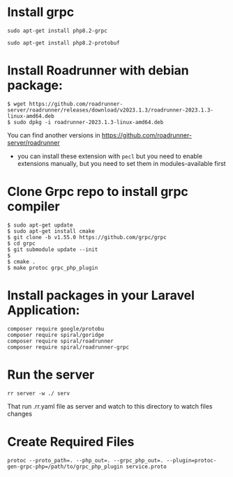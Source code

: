 # Install grpc
``` 
sudo apt-get install php8.2-grpc

```

``` 
sudo apt-get install php8.2-protobuf
```
# Install Roadrunner with debian package:

```
$ wget https://github.com/roadrunner-server/roadrunner/releases/download/v2023.1.3/roadrunner-2023.1.3-linux-amd64.deb
$ sudo dpkg -i roadrunner-2023.1.3-linux-amd64.deb
```
You can find another versions in https://github.com/roadrunner-server/roadrunner




- you can install these extension with ``pecl`` but you need to enable extensions manually,
but you need to set them in modules-available first


# Clone Grpc repo to install grpc compiler

``` 
$ sudo apt-get update 
$ sudo apt-get install cmake 
$ git clone -b v1.55.0 https://github.com/grpc/grpc
$ cd grpc
$ git submodule update --init
$
$ cmake .
$ make protoc grpc_php_plugin
```

# Install packages in your Laravel Application:

``` 
composer require google/protobu
composer require spiral/goridge
composer require spiral/roadrunner
composer require spiral/roadrunner-grpc
```

# Run the server 

``` 
rr server -w ./ serv
```
That run .rr.yaml file as server and watch to this directory to watch files changes 

# Create Required Files 

``` 
protoc --proto_path=. --php_out=. --grpc_php_out=. --plugin=protoc-gen-grpc-php=/path/to/grpc_php_plugin service.proto
```

